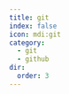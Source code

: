```yaml
---
title: git
index: false
icon: mdi:git
category:
  - git
  - github
dir:
  order: 3
---
```


<Catalog />
